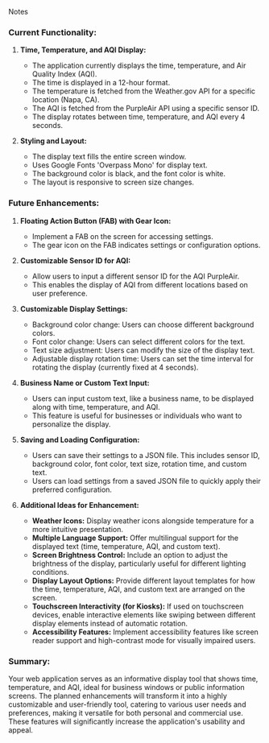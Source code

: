 Notes

### Current Functionality:
1. **Time, Temperature, and AQI Display:**
   - The application currently displays the time, temperature, and Air Quality Index (AQI).
   - The time is displayed in a 12-hour format.
   - The temperature is fetched from the Weather.gov API for a specific location (Napa, CA).
   - The AQI is fetched from the PurpleAir API using a specific sensor ID.
   - The display rotates between time, temperature, and AQI every 4 seconds.

2. **Styling and Layout:**
   - The display text fills the entire screen window.
   - Uses Google Fonts 'Overpass Mono' for display text.
   - The background color is black, and the font color is white.
   - The layout is responsive to screen size changes.

### Future Enhancements:
1. **Floating Action Button (FAB) with Gear Icon:**
   - Implement a FAB on the screen for accessing settings.
   - The gear icon on the FAB indicates settings or configuration options.

2. **Customizable Sensor ID for AQI:**
   - Allow users to input a different sensor ID for the AQI PurpleAir.
   - This enables the display of AQI from different locations based on user preference.

3. **Customizable Display Settings:**
   - Background color change: Users can choose different background colors.
   - Font color change: Users can select different colors for the text.
   - Text size adjustment: Users can modify the size of the display text.
   - Adjustable display rotation time: Users can set the time interval for rotating the display (currently fixed at 4 seconds).

4. **Business Name or Custom Text Input:**
   - Users can input custom text, like a business name, to be displayed along with time, temperature, and AQI.
   - This feature is useful for businesses or individuals who want to personalize the display.

5. **Saving and Loading Configuration:**
   - Users can save their settings to a JSON file. This includes sensor ID, background color, font color, text size, rotation time, and custom text.
   - Users can load settings from a saved JSON file to quickly apply their preferred configuration.

6. **Additional Ideas for Enhancement:**
   - **Weather Icons:** Display weather icons alongside temperature for a more intuitive presentation.
   - **Multiple Language Support:** Offer multilingual support for the displayed text (time, temperature, AQI, and custom text).
   - **Screen Brightness Control:** Include an option to adjust the brightness of the display, particularly useful for different lighting conditions.
   - **Display Layout Options:** Provide different layout templates for how the time, temperature, AQI, and custom text are arranged on the screen.
   - **Touchscreen Interactivity (for Kiosks):** If used on touchscreen devices, enable interactive elements like swiping between different display elements instead of automatic rotation.
   - **Accessibility Features:** Implement accessibility features like screen reader support and high-contrast mode for visually impaired users.

### Summary:
Your web application serves as an informative display tool that shows time, temperature, and AQI, ideal for business windows or public information screens. The planned enhancements will transform it into a highly customizable and user-friendly tool, catering to various user needs and preferences, making it versatile for both personal and commercial use. These features will significantly increase the application's usability and appeal.